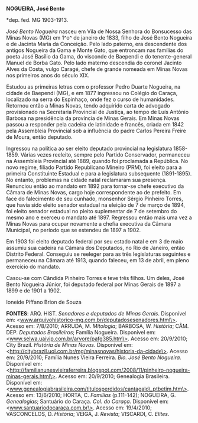 **NOGUEIRA, José Bento**

\*dep. fed. MG 1903-1913.

*José Bento Nogueira* nasceu em Vila de Nossa Senhora do Bonsucesso das
Minas Novas (MG) em 1^o^ de janeiro de 1833, filho de José Bento
Nogueira e de Jacinta Maria da Conceição. Pelo lado paterno, era
descendente dos antigos Nogueira da Gama e Monte Gato, que entroncam nas
famílias do poeta José Basílio da Gama, do visconde de Baependi e do
tenente-general Manuel de Borba Gato. Pelo lado materno descendia do
coronel Jacinto Alves da Costa, vulgo Caragé, chefe de grande nomeada em
Minas Novas nos primeiros anos do século XIX.

Estudou as primeiras letras com o professor Pedro Duarte Nogueira, na
cidade de Baependi (MG), e em 1877 ingressou no Colégio do Caraça,
localizado na serra do Espinhaço, onde fez o curso de humanidades.
Retornou então a Minas Novas, tendo adquirido carta de advogado
provisionado na Secretaria Provincial de Justiça, ao tempo de Luís
Antônio Barbosa na presidência da província de Minas Gerais. Em Minas
Novas passou a responder pela cadeira de latinidade e francês, criada em
1842 pela Assembleia Provincial sob a influência do padre Carlos Pereira
Freire de Moura, então deputado.

Ingressou na política ao ser eleito deputado provincial na legislatura
1858-1859. Várias vezes reeleito, sempre pelo Partido Conservador,
permaneceu na Assembleia Provincial até 1889, quando foi proclamada a
República. No novo regime, filiado Partido Republicano Mineiro (PRM),
foi eleito para a primeira Constituinte Estadual e para a legislatura
subsequente (1891-1895). No entanto, problemas na cidade natal
reclamaram sua presença. Renunciou então ao mandato em 1892 para
tornar-se chefe executivo da Câmara de Minas Novas, cargo hoje
correspondente ao de prefeito. Em face do falecimento de seu cunhado,
monsenhor Sérgio Pinheiro Torres, que havia sido eleito senador estadual
na eleição de 7 de março de 1894, foi eleito senador estadual no pleito
suplementar de 7 de setembro do mesmo ano e exerceu o mandato até 1897.
Regressou então mais uma vez a Minas Novas para ocupar novamente a
chefia executiva da Câmara Municipal, no período que se estendeu de 1897
a 1902.

Em 1903 foi eleito deputado federal por seu estado natal e em 3 de maio
assumiu sua cadeira na Câmara dos Deputados, no Rio de Janeiro, então
Distrito Federal. Conseguiu se reeleger para as três legislaturas
seguintes e permaneceu na Câmara até 1913, quando faleceu, em 13 de
abril, em pleno exercício do mandato.

Casou-se com Cândida Pinheiro Torres e teve três filhos. Um deles, José
Bento Nogueira Júnior, foi deputado federal por Minas Gerais de 1897 a
1899 e de 1901 a 1902.

Ioneide Piffano Brion de Souza

**FONTES**: ARQ. HIST. *Senadores e deputados de Minas Gerais*.
Disponível em:
\<www.arquivohistorico-mg.com.br/deputadosesenadores.html\>. Acesso em:
7/8/2010; ARRUDA, M. *Mitologia*; BARBOSA, W. *História*; CÂM. DEP.
*Deputados Brasileiros*; Família Nogueira. Disponível em:
\<www.selwa.uaivip.com.br/arvore/pafg385.htm\>. Acesso em: 20/9/2010;
City Brazil. *História de Minas Novas*. Disponível em:
\<http://citybrazil.uol.com.br/mg/minasnovas/historia-da-cidade\>.
Acesso em: 20/9/2010; Família Nunes Vieira Ferreira. *Bio. José Bento
Nogueira*. Disponível em:
\<http://familianunesvieiraferreira.blogspot.com/2008/11/pinheiro-nogueira-minas-gerais.html\>.
Acesso em: 20/9/2010; Genealogia Brasileira. Disponível em:
\<www.genealogiabrasileira.com/titulosperdidos/cantagalo\_ptbetim.htm\>.
Acesso em: 13/6/2010; HORTA, C. *Famílias* (p.111-142); NOGUEIRA, G.
*Genealogias*; Santuário do Caraça. *Col. do Caraça*. Disponível em:
\<www.santuariodocaraça.com.br\>. Acesso em: 19/4/2010; VASCONCELOS, D.
*História*; VEIGA, J. *Revista*; VISCARDI, C. *Elites*.
